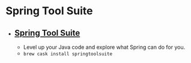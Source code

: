 # Spring Tool Suite
- [Spring Tool Suite](https://spring.io/tools)
  - 
  - Level up your Java code and explore what Spring can do for you.
  - `brew cask install springtoolsuite`
